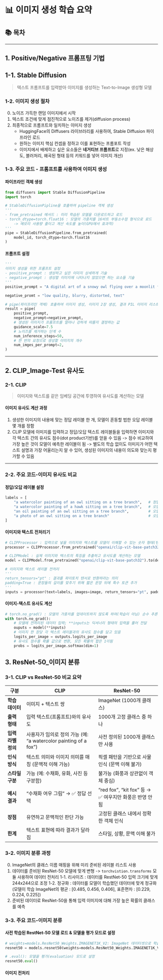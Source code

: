 # 📊 이미지 생성 학습 요약

## 📚 목차

---

## 1. Positive/Negative 프롬프팅 기법

## 1-1. Stable Diffusion

> 텍스트 프롬프트를 입력받아 이미지를 생성하는 Text-to-Image 생성형 모델

### 1-2. 이미지 생성 절차

0. 노이즈 가득한 랜덤 이미지에서 시작
1. 텍스트 조건에 맞게 점진적으로 노이즈를 제거(diffusion process)
2. 최종적으로 프롬프트와 일치하는 이미지 생성
   - HuggingFace의 Diffusers 라이브러리를 사용하여, Stable Diffusion 파이프라인 로드
   - 원하는 이미지 핵심 컨셉을 정하고 이를 표현하는 프롬포트 작성
   - 이미지에서 배제하고 싶은 요소들은 **네거티브 프롬프트**로 지정(ex. 낮은 해상도, 블러처리, 왜곡된 형태 등의 키워드를 넣어 이미지 개선)

### 1-3. 주요 코드 - 프롬프트를 사용하여 이미지 생성

#### 파이프라인 객체 생성

```python
from diffusers import Stable DiffusionPipeline
import torch

# StableDiffusionPipline을 호출하여 pipeline 객체 생성
'''
- from_pretrained 메서드 : 미리 학습된 모델을 다운로드하고 로드
- torch_dtype=torch.float16 : 모델의 가중치를 16비트 부동소수점 형식으로 로드
    -> 메모리 사용량 줄이고 계산 속도를 높이(GPU에서 효과적)
'''
pipe = StableDiffusionPipeline.from_pretrained(
    model_id, torch_dtype=torch.float16
)
```

#### 프롬프트 설정

```python
'''
이미지 생성을 위한 프롬프트 설정
- positive_prompt : 생성하고 싶은 이미지 상세하게 기술
- negative_prompt : 생성할 이미지에 나타나지 않았으면 하는 요소들 기술
'''
positive_prompt = "A digital art of a snowy owl flying over a moonlit forest, detailed feathers, soft glowing light"

negative_promt = "low quality, blurry, distorted, text"

# pipe(파이프라인 객체) 호출하여 이미지 생성, 이미지 2장 생성, 결과 PIL 이미지 리스트로 변환
result = pipe(
    positive_prompt,
    negative_prompt=negative_prompt,
    # 생성된 이미지가 프롬프트를 얼마나 강하게 따를지 결정하는 값
    guidance_scale=7.5
    # 노이즈를 제거하는 단계 수
    num_inference_steps=50,
    # 한 번의 요청으로 생성할 이미지의 개수
    num_imges_per_prompt=2,
)
```

---

## 2. CLIP_Image-Test 유사도

### 2-1. CLIP

> 이미지와 텍스트를 같은 임베딩 공간에 투영하여 유사도를 계산하는 모델

#### 이미지 유사도 계산 과정

1. 생성한 이미지의 내용에 맞는 정답 레이블 한 개, 모델이 혼동할 법한 오답 레이블 몇 개를 정함
2. CLIP 모델에 이미지를 입력하고 정답/오답 텍스트 레이블들을 입력하면 이미지와 각 텍스트 간의 유사도 점수(dot product기반)를 얻을 수 있음
   -> 점수 비교하여 가장 높은 것이 모델이 예측한 레이블이 됨
   -> 별도의 학습 없이도 이미지가 어떤 텍스트 설명과 가장 어울리는지 알 수 있어, 생성된 이미지의 내용이 의도와 맞는지 평가할 수 있음

---

### 2-2. 주요 코드-이미지 유사도 비교

#### 정답/오답 레이블 설정

```python
labels = [
    "a watercolor painting of an owl sitting on a tree branch",   # 정답 (의도한 레이블)
    "a watercolor painting of a hawk sitting on a tree branch",   # 오답 1: 동물이 다름
    "an oil painting of an owl sitting on a tree branch",         # 오답 2: 화풍이 다름
    "a photo of an owl sitting on a tree branch"                  # 오답 3: 매체(스타일)가 다름
]
```

#### 이미지와 텍스트 전처리기

```python
# CLIPProcessor : 입력으로 넣을 이미지와 텍스트를 모델이 이해할 수 있는 숫자 형태(텐서)로 변환하는 역할
processor = CLIPProcessor.from_pretrained("openai/clip-vit-base-patch32")

# CLIPModel : 실제 이미지와 텍스트의 특징을 추출하고 유사도를 계산하는 모델
model = CLIPModel.from_pretrained("openai/clip-vit-base-patch32").to(device)

# 이미지와 텍스트 레이블 전처리
'''
return_tensors="pt" : 결과를 파이토치 텐서로 반환하라는 의미
padding=True : 문장들의 길이를 맞추기 위해 짧은 문장 뒤에 특수 토큰 추가
'''
inputs = processor(text=labels, images=image, return_tensors="pt", padding=True).to(device)
```

#### 이미지-텍스트 유사도 계산

```python
# torch.no_grad() : 모델의 가중치를 업데이트하지 않도록 하여(학습이 아님) 순수 추론만 수행
with torch.no_grad():
    # 모델에 전처리된 데이터 입력; **inputs는 딕셔너리 형태의 입력을 풀어 전달
    ouputs = model(**inputs)
    # 이미지 한 장당 각 텍스트 레이블과의 유사도 점수를 담고 있음
    logits_per_image = outputs.logits_per_image
    # 유사도 점수를 확률 값으로 변환, 모든 확률의 합은 1이됨
    probs = logits_per_image.softmax(dim=1)
```

## 3. ResNet-50\_이미지 분류

### 3-1. CLIP vs ResNet-50 비교 요약

| 구분               | **CLIP**                                                         | **ResNet-50**                                           |
| ------------------ | ---------------------------------------------------------------- | ------------------------------------------------------- |
| **학습 데이터**    | 이미지 + 텍스트 쌍                                               | ImageNet (1000개 클래스)                                |
| **출력 형태**      | 입력 텍스트(프롬프트)와의 유사도                                 | 1000개 고정 클래스 중 하나                              |
| **입력 라벨 정의** | 사용자가 임의로 정의 가능 (예: “a watercolor painting of a fox”) | 사전 정의된 1000개 클래스만 사용                        |
| **인식 방식**      | 텍스트 의미와 이미지 의미를 매칭 (문맥적 이해 가능)              | 픽셀 패턴을 기반으로 사물 인식 (문맥 이해 불가)         |
| **스타일 구분**    | 가능 (예: 수채화, 유화, 사진 등 구분함)                          | 불가능 (화풍과 상관없이 객체 중심)                      |
| **예시 결과**      | “수채화 여우 그림” → ✅ 정답 선택                                | “red fox”, “kit fox” 등 → ✅ 여우지만 화풍은 반영 안 됨 |
| **장점**           | 유연하고 문맥적인 판단 가능                                      | 고정된 클래스 내에서 정확한 객체 인식                   |
| **한계**           | 텍스트 표현에 따라 결과가 달라짐                                 | 스타일, 상황, 문맥 이해 불가                            |

### 3-2. 이미지 분류 과정

0. ImageNet의 클래스 이름 매핑을 위해 미리 준비된 레이블 리스트 사용
1. 데이터를 준비된 ResNet-50 모델에 맞게 변형 -> `torchvistion.transforms` 모듈 사용하여 데이터 전처리
   1-1. 리사이즈 : 데이터를 RestNet-50 입력 크기에 맞게 244x244으로 조정
   1-2. 정규화 : 데이터를 모델이 학습했던 데이터에 맞게 정규화
   (모델이 학습 ImageNet의 평균 : [0.485, 0.456, 0.406], 표준편차 : [0.229, 0.224, 0.225])
2. 준비된 데이터로 ResNet-50을 통해 입력 이미지에 대해 가장 높은 확률의 클래스를 예측

### 3-3. 주요 코드-이미지 분류

#### 사전 학습된 RestNet-50 모델 로드 & 모델을 평가 모드로 설정

```python
# weights=models.ResNet50_Weights.IMAGENET1K_V2: ImageNet 데이터셋으로 학습된 가중치를 함께 로드
resnet50 = models.resnet50(weights=models.ResNet50_Weights.IMAGENET1K_V2).to(device)

# .eval(): 모델을 평가(evaluation) 모드로 설정
resnet50.eval()
```

#### 이미지 전처리
